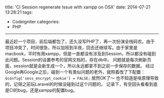 title: 'CI Session regenerate Issue with xampp on OSX'
date: 2014-07-21 13:28:21
tags:
- Codeigniter
categories:
- PHP
---
最近赶一个项目，前后端都包了，还久没写PHP了，再一次扮演全栈码农。由于项目冲突了，时间很急，所以加班到半夜，回去还继续写。由于家里是macbook，平时有用xampp，但是一直都没有涉及到Session，所以都没有碰到此问题。Session的设置参考的官网文档的，存在db中。<!-- more -->
问题就是每次刷新页面，session就是会新生成一个，所以永远都拿不到之前一步保存的数据。
经过Google再Google之后，碰到一个有类似问题的老外，就照着改了下配置：
`$config['sess_encrypt_cookie'] = FALSE;`
居然OK了～
也不知道是啥原理导致的，记得之前玩Laravel的时候没碰到过这个问题的。
记录下，有空回头看看到底是CI的bug，还是xampp的配置bug。